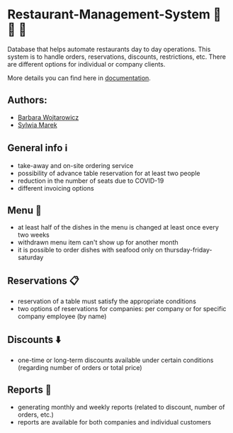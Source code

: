 # Restaurant-Management-System :fork_and_knife: :spaghetti: :fried_shrimp:
Database that helps automate restaurants day to day operations. This system is to handle orders, reservations, discounts, restrictions, etc. 
There are different options for individual or company clients.

More details you can find here in [documentation](https://github.com/sy1wi4/Restaurant-Management-System/blob/main/documentation.pdf).

## Authors:
* [Barbara Wojtarowicz](https://github.com/basiav)
* [Sylwia Marek](https://github.com/sy1wi4)

## General info :information_source:
* take-away and on-site ordering service
* possibility of advance table reservation for at least two people
* reduction in the number of seats due to COVID-19
* different invoicing options 

## Menu :hamburger:
* at least half of the dishes in the menu is changed at least once every two weeks
* withdrawn menu item can't show up for another month
* it is possible to order dishes with seafood only on thursday-friday-saturday

## Reservations :clipboard:
* reservation of a table must satisfy the appropriate conditions
* two options of reservations for companies: per company or for specific company employee (by name)

## Discounts :arrow_down:
* one-time or long-term discounts available under certain conditions (regarding number of orders or total price)

## Reports :page_with_curl:
* generating monthly and weekly reports (related to discount, number of orders, etc.)
* reports are available for both companies and individual customers
